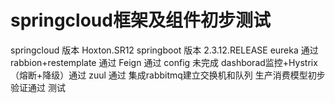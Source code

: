 # springcloud框架及组件初步测试 
springcloud 版本 Hoxton.SR12
springboot 版本 2.3.12.RELEASE
eureka 通过
rabbion+restemplate 通过
Feign 通过
config 未完成
dashborad监控+Hystrix（熔断+降级）通过
zuul 通过
集成rabbitmq建立交换机和队列 生产消费模型初步验证通过
测试




